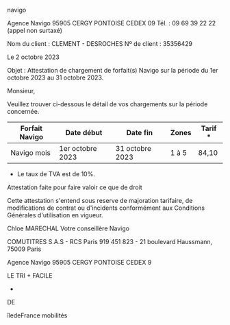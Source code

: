 navigo

Agence Navigo 95905 CERGY PONTOISE CEDEX 09 Tél. : 09 69 39 22 22 (appel non surtaxé)

Nom du client : CLEMENT - DESROCHES Nº de client : 35356429

Le 2 octobre 2023

Objet : Attestation de chargement de forfait(s) Navigo sur la période du 1er octobre 2023 au 31 octobre 2023.

Monsieur,

Veuillez trouver ci-dessous le détail de vos chargements sur la période concernée.



|Forfait Navigo|Date début|Date fin|Zones|Tarif *|
|---|---|---|---|---|
|Navigo mois|1er octobre 2023|31 octobre 2023|1 à 5|84,10|


* Le taux de TVA est de 10%.

Attestation faite pour faire valoir ce que de droit

Cette attestation s'entend sous reserve de majoration tarifaire, de modifications de contrat ou d'incidents conformément aux Conditions Générales d'utilisation en vigueur.

Chloe MARECHAL Votre conseillère Navigo

COMUTITRES S.A.S - RCS Paris 919 451 823 - 21 boulevard Haussmann, 75009 Paris

Agence Navigo 95905 CERGY PONTOISE CEDEX 9

LE TRI + FACILE

+

DE

îledeFrance mobilités

